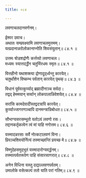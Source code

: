```yaml
---
title: ०८४

---
```

लवणाचलदानवर्णनम्।  
  
ईश्वर उवाच।  
अथातः सम्प्रवक्ष्यामि लवणाचलमुत्तमम्।  
यत्प्रदानान्नरोलोकानाप्नोति शिवसंयुतान्॥ ८४.१ ॥  
  
उत्तमः षोडशद्रोणैः कर्त्तव्यो लवणाचलः।  
मध्यमः स्यात्तदर्द्धेन चतुर्भिरधमः स्मृतः॥ ८४.१ ॥  
  
वित्तहीनो यथाशक्त्या द्रोणादूद्‌र्ध्वन्तु कारयेत्।  
चतुर्थांशेन विष्कम्भ पर्वतान्‌ कारयेत् पृथक्॥ ८४.३ ॥  
  
विधानं पूर्ववत्कुर्य्याद् ब्रह्मादीनाञ्च सर्वदा।  
तद्वद् हेममयान् सर्व्वान् लोकपालान्निवेशयेत्॥ ८४.४ ॥  
  
सरांसि कामदेवादींस्तद्वदत्रापि कारयेत्।  
कुर्य्याज्जागरणञ्चापि दानमन्त्रान्निबोधत॥ ८४.५ ॥  
  
सौभाग्यसरसम्भूतो यतोऽयं लवणो रसः।  
तद्दानकर्तृकत्वेन त्वं मां पाहि नगोत्तम॥ ८४.६ ॥  
  
यस्मादन्नरसाः सर्वे नोत्कटालवणं विना।  
प्रियञ्चशिवयोर्नित्यं तस्माच्छान्तिं प्रयच्छ मे॥ ८४.७ ॥  
  
विष्णुदेहसमुद्‌भूतं यस्मादारोग्यवर्द्धनम्।  
तस्मात्पर्वतरूपेण पाहि संसारसागरात्॥ ८४.८ ॥  
  
अनेन विधिना यस्तु दद्याल्लवणपर्वतम्।  
उमालोके वसेत्कल्पं ततो याति परां गतिम्॥ ८४.९ ॥